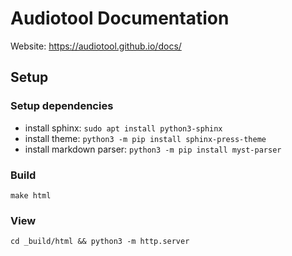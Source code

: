 # Audiotool Documentation

Website: https://audiotool.github.io/docs/

## Setup

### Setup dependencies

* install sphinx: `sudo apt install python3-sphinx`
* install theme: `python3 -m pip install sphinx-press-theme`
* install markdown parser: `python3 -m pip install myst-parser`

### Build

```
make html
```


### View

```
cd _build/html && python3 -m http.server
```
